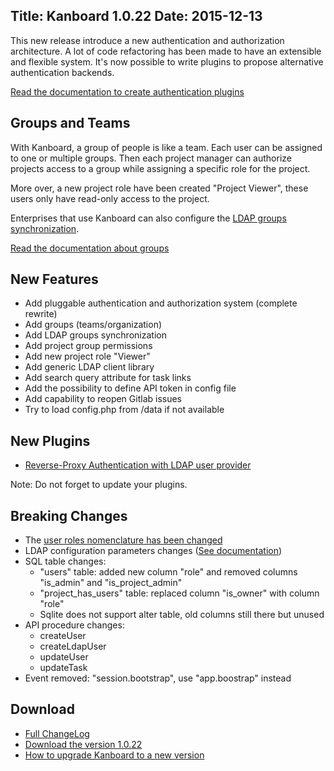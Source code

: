 Title: Kanboard 1.0.22
Date: 2015-12-13
---

This new release introduce a new authentication and authorization architecture.
A lot of code refactoring has been made to have an extensible and flexible system.
It's now possible to write plugins to propose alternative authentication backends.

[Read the documentation to create authentication plugins](https://kanboard.net/documentation/plugins)

Groups and Teams
----------------

With Kanboard, a group of people is like a team.
Each user can be assigned to one or multiple groups.
Then each project manager can authorize projects access to a group while assigning a specific role for the project.

More over, a new project role have been created "Project Viewer", these users only have read-only access to the project.

Enterprises that use Kanboard can also configure the [LDAP groups synchronization](https://kanboard.net/documentation/ldap-group-sync).

[Read the documentation about groups](https://kanboard.net/documentation/groups)

New Features
------------

* Add pluggable authentication and authorization system (complete rewrite)
* Add groups (teams/organization)
* Add LDAP groups synchronization
* Add project group permissions
* Add new project role "Viewer"
* Add generic LDAP client library
* Add search query attribute for task links
* Add the possibility to define API token in config file
* Add capability to reopen Gitlab issues
* Try to load config.php from /data if not available

New Plugins
-----------

- [Reverse-Proxy Authentication with LDAP user provider](https://kanboard.net/plugin/reverse-proxy-ldap)

Note: Do not forget to update your plugins.

Breaking Changes
----------------

* The [user roles nomenclature has been changed](https://kanboard.net/documentation/roles)
* LDAP configuration parameters changes ([See documentation](https://kanboard.net/documentation/ldap-parameters))
* SQL table changes:
    - "users" table: added new column "role" and removed columns "is_admin" and "is_project_admin"
    - "project_has_users" table: replaced column "is_owner" with column "role"
    - Sqlite does not support alter table, old columns still there but unused
* API procedure changes:
    - createUser
    - createLdapUser
    - updateUser
    - updateTask
* Event removed: "session.bootstrap", use "app.boostrap" instead

Download
--------

- [Full ChangeLog](https://github.com/kanboard/kanboard/blob/master/ChangeLog)
- [Download the version 1.0.22](https://github.com/kanboard/kanboard/releases/download/v1.0.22/kanboard-1.0.22.zip)
- [How to upgrade Kanboard to a new version](https://kanboard.net/documentation/update)
